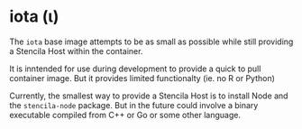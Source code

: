 # iota (ι)

The `iota` base image attempts to be as small as possible while still providing a Stencila Host within the container.

It is inntended for use during development to provide a quick to pull container image. But it provides limited functionalty (ie. no R or Python)

Currently, the smallest way to provide a Stencila Host is to install Node and the `stencila-node` package. But in the future could involve a binary executable compiled from C++ or Go or some other language.
